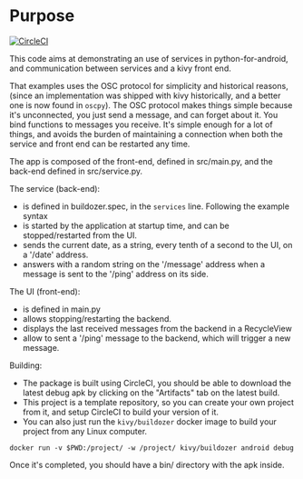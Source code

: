 Purpose
=======

[![CircleCI](https://circleci.com/gh/tshirtman/kivy_service_osc/tree/master.svg?style=svg)](https://circleci.com/gh/tshirtman/kivy_service_osc/tree/master)

This code aims at demonstrating an use of services in python-for-android, and
communication between services and a kivy front end.

That examples uses the OSC protocol for simplicity and historical reasons,
(since an implementation was shipped with kivy historically, and a better one
is now found in `oscpy`). The OSC protocol makes things simple because
it's unconnected, you just send a message, and can forget about it. You bind
functions to messages you receive. It's simple enough for a lot of things, and
avoids the burden of maintaining a connection when both the service and front
end can be restarted any time.

The app is composed of the front-end, defined in src/main.py, and the back-end defined in src/service.py.

The service (back-end):
  - is defined in buildozer.spec, in the `services` line. Following the example syntax
  - is started by the application at startup time, and can be stopped/restarted from the UI.
  - sends the current date, as a string, every tenth of a second to the UI, on a '/date' address.
  - answers with a random string on the '/message' address when a message is sent to the '/ping' address on its side.

The UI (front-end):
  - is defined in main.py
  - allows stopping/restarting the backend.
  - displays the last received messages from the backend in a RecycleView
  - allow to sent a '/ping' message to the backend, which will trigger a new message.

Building:
  - The package is built using CircleCI, you should be able to download the
    latest debug apk by clicking on the "Artifacts" tab on the latest build.
  - This project is a template repository, so you can create your own project
    from it, and setup CircleCI to build your version of it.
  - You can also just run the `kivy/buildozer` docker image to build your project from any Linux computer.

  ```
  docker run -v $PWD:/project/ -w /project/ kivy/buildozer android debug
  ```

  Once it's completed, you should have a bin/ directory with the apk inside.
